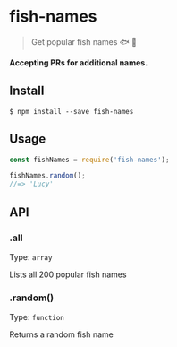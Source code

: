 # fish-names

> Get popular fish names 🐟 🐡

__Accepting PRs for additional names.__


## Install

```
$ npm install --save fish-names
```


## Usage

```js
const fishNames = require('fish-names');

fishNames.random();
//=> 'Lucy'
```


## API

### .all

Type: `array`

Lists all 200 popular fish names

### .random()

Type: `function`

Returns a random fish name
